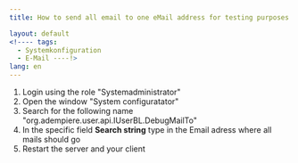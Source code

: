 ```yaml
---
title: How to send all email to one eMail address for testing purposes

layout: default
<!---- tags:
  - Systemkonfiguration
  - E-Mail ----!>
lang: en
---
```


1. Login using the role "Systemadministrator" 
1. Open the window "System configuratator"
1. Search for the following name "org.adempiere.user.api.IUserBL.DebugMailTo" 
1. In the specific field **Search string** type in the Email adress where all mails should go
1. Restart the server and your client
